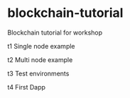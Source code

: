 # blockchain-tutorial
Blockchain tutorial for workshop

t1
Single node example

t2
Multi node example

t3
Test environments

t4
First Dapp
